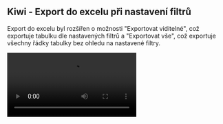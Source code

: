 ﻿---
categories: [kiwi]
layout: kiwi
---
## Kiwi - Export do excelu při nastavení filtrů

Export do excelu byl rozšířen o možnosti "Exportovat viditelné", což exportuje tabulku dle nastavených filtrů a "Exportovat vše", což exportuje všechny řádky tabulky bez ohledu na nastavené filtry.

<video src="{{site.url}}/data/kiwi.mp4" type="video/mp4" controls></video>
